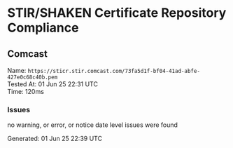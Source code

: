 # STIR/SHAKEN Certificate Repository Compliance

## Comcast

Name: `https://sticr.stir.comcast.com/73fa5d1f-bf04-41ad-abfe-427e0c68c40b.pem`\
Tested At: 01 Jun 25 22:31 UTC\
Time: 120ms

### Issues

no warning, or error, or notice date level issues were found

Generated: 01 Jun 25 22:39 UTC